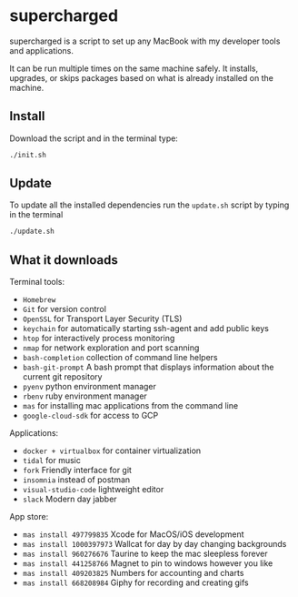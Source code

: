 # supercharged
supercharged is a script to set up any MacBook with my developer tools and applications.

It can be run multiple times on the same machine safely.
It installs, upgrades, or skips packages
based on what is already installed on the machine.

Install
-------

Download the script and in the terminal type:

```sh
./init.sh
```

Update
------

To update all the installed dependencies run the `update.sh` script by typing in the terminal 

```sh
./update.sh
```

What it downloads
---------------

Terminal tools:
* `Homebrew`
* `Git` for version control
* `OpenSSL` for Transport Layer Security (TLS)
* `keychain` for automatically starting ssh-agent and add public keys
* `htop` for interactively process monitoring
* `nmap` for network exploration and port scanning
* `bash-completion` collection of command line helpers 
* `bash-git-prompt` A bash prompt that displays information about the current git repository
* `pyenv` python environment manager
* `rbenv` ruby environment manager
* `mas` for installing mac applications from the command line
* `google-cloud-sdk` for access to GCP

Applications:
* `docker + virtualbox` for container virtualization
* `tidal` for music
* `fork` Friendly interface for git
* `insomnia` instead of postman
* `visual-studio-code` lightweight editor
* `slack` Modern day jabber


App store:
* `mas install 497799835` Xcode for MacOS/iOS development
* `mas install 1000397973` Wallcat for day by day changing backgrounds
* `mas install 960276676` Taurine to keep the mac sleepless forever
* `mas install 441258766` Magnet to pin to windows however you like  
* `mas install 409203825` Numbers for accounting and charts
* `mas install 668208984` Giphy for recording and creating gifs
